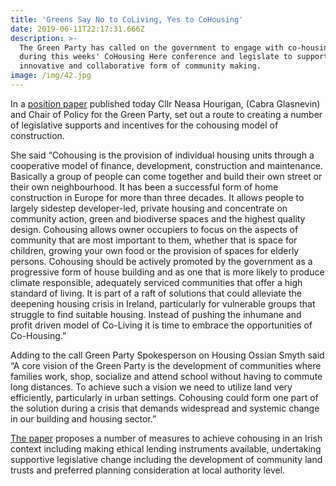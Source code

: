 ```yaml
---
title: 'Greens Say No to CoLiving, Yes to CoHousing'
date: 2019-06-11T22:17:31.666Z
description: >-
  The Green Party has called on the government to engage with co-housing groups
  during this weeks' CoHousing Here conference and legislate to support this
  innovative and collaborative form of community making. 
image: /img/42.jpg
---
```

In a [position paper](/docs/CohousingJune2019.pdf) published today Cllr Neasa Hourigan, (Cabra Glasnevin) and Chair of Policy for the Green Party, set out a route to creating a number of legislative supports and incentives for the cohousing model of construction.

She said “Cohousing is the provision of individual housing units through a cooperative model of finance, development, construction and maintenance. Basically a group of people can come together and build their own street or their own neighbourhood. It has been a successful form of home construction in Europe for more than three decades. It allows people to largely sidestep developer-led, private housing and concentrate on community action, green and biodiverse spaces and the highest quality design. Cohousing allows owner occupiers to focus on the aspects of community that are most important to them, whether that is space for children, growing your own food or the provision of spaces for elderly persons. Cohousing should be actively promoted by the government as a progressive form of house building and as one that is more likely to produce climate responsible, adequately serviced communities that offer a high standard of living. It is part of a raft of solutions that could alleviate the deepening housing crisis in Ireland, particularly for vulnerable groups that struggle to find suitable housing. Instead of pushing the inhumane and profit driven model of Co-Living it is time to embrace the opportunities of Co-Housing.”

Adding to the call Green Party Spokesperson on Housing Ossian Smyth said “A core vision of the Green Party is the development of communities where families work, shop, socialize and attend school without having to commute long distances. To achieve such a vision we need to utilize land very efficiently, particularly in urban settings. Cohousing could form one part of the solution during a crisis that demands widespread and systemic change in our building and housing sector.”

[The paper](/docs/CohousingJune2019.pdf) proposes a number of measures to achieve cohousing in an Irish context including making ethical lending instruments available, undertaking supportive legislative change including the development of community land trusts and preferred planning consideration at local authority level.
